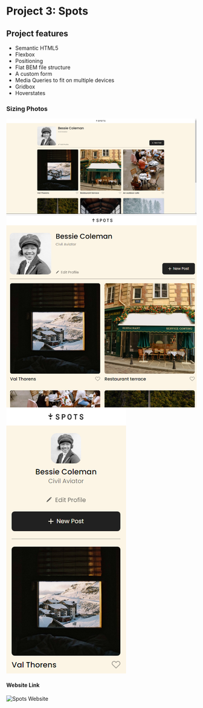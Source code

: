 # Project 3: Spots

## Project features

- Semantic HTML5
- Flexbox
- Positioning
- Flat BEM file structure
- A custom form
- Media Queries to fit on multiple devices
- Gridbox
- Hoverstates

### Sizing Photos

![Desktop View](./images/Desktop%20View.png)
![Tablet View](./images/Tablet%20View.png)
![Mobile View](./images/Mobile%20View.png)

#### Website Link

![Spots Website](https://samuelrun.github.io/se_project_spots/)
